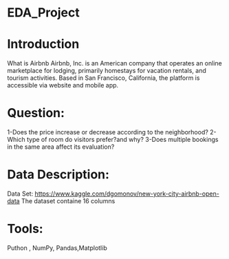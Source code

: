 # EDA_Project
# Introduction
What is Airbnb
Airbnb, Inc. is an American company that operates an online marketplace for lodging, primarily homestays for vacation rentals, and tourism activities. Based in San Francisco, California, the platform is accessible via website and mobile app.
# Question:
1-Does the price increase or decrease according to the neighborhood?
2-Which type of room do visitors prefer?and why?
3-Does multiple bookings in the same area affect its evaluation?
# Data Description:
Data Set: https://www.kaggle.com/dgomonov/new-york-city-airbnb-open-data
 The dataset containe 16 columns
 # Tools:
 Puthon , NumPy, Pandas,Matplotlib
 


